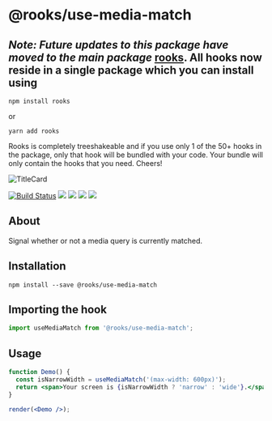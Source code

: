 # @rooks/use-media-match


## *Note: Future updates to this package have moved to the main package* [rooks](https://npmjs.com/package/rooks). All hooks now reside in a single package which you can install using

```
npm install rooks
```

or 

```
yarn add rooks
```

Rooks is completely treeshakeable and if you use only 1 of the 50+ hooks in the package, only that hook will be bundled with your code. Your bundle will only contain the hooks that you need. Cheers!

![TitleCard](https://raw.githubusercontent.com/imbhargav5/rooks/v4-compat/packages/media-match/title-card.svg)

[![Build Status](https://travis-ci.org/imbhargav5/rooks.svg?branch=master)](https://travis-ci.org/imbhargav5/rooks) ![](https://img.shields.io/npm/v/@rooks/use-media-match/latest.svg) ![](https://img.shields.io/npm/l/@rooks/use-media-match.svg) ![](https://img.shields.io/bundlephobia/min/@rooks/use-media-match.svg) ![](https://img.shields.io/david/imbhargav5/rooks.svg?path=packages%2Fmedia-match)

## About

Signal whether or not a media query is currently matched.

[//]: # 'Main'

## Installation

```
npm install --save @rooks/use-media-match
```

## Importing the hook

```javascript
import useMediaMatch from '@rooks/use-media-match';
```

## Usage

```jsx
function Demo() {
  const isNarrowWidth = useMediaMatch('(max-width: 600px)');
  return <span>Your screen is {isNarrowWidth ? 'narrow' : 'wide'}.</span>;
}

render(<Demo />);
```
